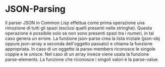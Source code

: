 # JSON-Parsing

Il parser JSON in Common Lisp effettua come prima operazione una rimozione di tutti gli spazi (esclusi quelli presenti nelle stringhe). Questa operazione è possibile solo se non sono presenti spazi tra i numeri, in tal caso genera un errore.
La funzione json-parse crea la lista iniziale (json-obj oppure json-array a seconda dell'oggetto passato) e chiama la funzione appropriata. In caso di un oggetto la parse-members riconosce le singole coppie e le unisce. Nel caso di un array invece viene usata la funzione parse-elements. La funzione che riconosce i singoli valori è la parse-value.